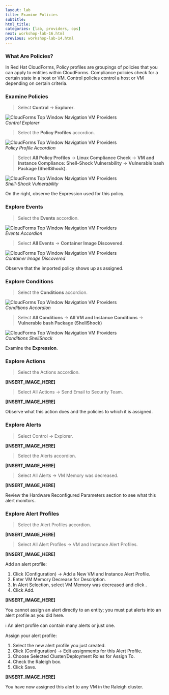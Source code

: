 ```yaml
---
layout: lab
title: Examine Policies
subtitle:
html_title:
categories: [lab, providers, ops]
next: workshop-lab-16.html
previous: workshop-lab-14.html
---
```


### What Are Policies?

In Red Hat CloudForms, Policy profiles are groupings of policies that you can apply to entities within CloudForms. Compliance policies check for a certain state in a host or VM. Control policies control a host or VM depending on certain criteria.

### Examine Policies

> Select **Control** → **Explorer**.

<img alt="CloudForms Top Window Navigation VM Providers" src="{{ site.baseurl }}/www-default/screenshots/cfme-nav-control-explorer.png"/><br/>
*Control Explorer*

> Select the **Policy Profiles** accordion.

<img alt="CloudForms Top Window Navigation VM Providers" src="{{ site.baseurl }}/www-default/screenshots/cfme-policy-profile-accordion.png"/><br/>
*Policy Profile Accordion*

> Select **All Policy Profiles** → **Linux Compliance Check** → **VM and Instance Compliance: Shell-Shock Vulnerability** → **Vulnerable bash Package (ShellShock)**.

<img alt="CloudForms Top Window Navigation VM Providers" src="{{ site.baseurl }}/www-default/screenshots/cfme-shell-shock.png"/><br/>
*Shell-Shock Vulnerability*

On the right, observe the Expression used for this policy.

### Explore Events

> Select the **Events** accordion.

<img alt="CloudForms Top Window Navigation VM Providers" src="{{ site.baseurl }}/www-default/screenshots/cfme-events-accordion.png"/><br/>
*Events Accordion*

> Select **All Events** → **Container Image Discovered**.

<img alt="CloudForms Top Window Navigation VM Providers" src="{{ site.baseurl }}/www-default/screenshots/cfme-container-image-discovered.png"/><br/>
*Container Image Discovered*

Observe that the imported policy shows up as assigned.

### Explore Conditions

> Select the **Conditions** accordion.

<img alt="CloudForms Top Window Navigation VM Providers" src="{{ site.baseurl }}/www-default/screenshots/cfme-conditions-accordion.png"/><br/>
*Conditions Accordion*

> Select **All Conditions** → **All VM and Instance Conditions** → **Vulnerable bash Package (ShellShock)**

<img alt="CloudForms Top Window Navigation VM Providers" src="{{ site.baseurl }}/www-default/screenshots/cfme-conditions-shellshock.png"/><br/>
*Conditions ShellShock*

Examine the **Expression**.

### Explore Actions

> Select the Actions accordion.

**[INSERT_IMAGE_HERE]**

> Select All Actions → Send Email to Security Team.

**[INSERT_IMAGE_HERE]**

Observe what this action does and the policies to which it is assigned.

### Explore Alerts

> Select Control → Explorer.

**[INSERT_IMAGE_HERE]**

> Select the Alerts accordion.

**[INSERT_IMAGE_HERE]**

> Select All Alerts → VM Memory was decreased.

**[INSERT_IMAGE_HERE]**

Review the Hardware Reconfigured Parameters section to see what this alert monitors.

### Explore Alert Profiles

> Select the Alert Profiles accordion.

**[INSERT_IMAGE_HERE]**

> Select All Alert Profiles → VM and Instance Alert Profiles.

**[INSERT_IMAGE_HERE]**

Add an alert profile:

1. Click  (Configuration) → Add a New VM and Instance Alert Profile.
2. Enter VM Memory Decrease for Description.
3. In Alert Selection, select VM Memory was decreased and click .
4. Click Add.

**[INSERT_IMAGE_HERE]**

You cannot assign an alert directly to an entity; you must put alerts into an alert profile as you did here.

:information_source: An alert profile can contain many alerts or just one.

Assign your alert profile:

1. Select the new alert profile you just created.
2. Click  (Configuration) → Edit assignments for this Alert Profile.
3. Choose Selected Cluster/Deployment Roles for Assign To.
4. Check the Raleigh box.
5. Click Save.

**[INSERT_IMAGE_HERE]**

You have now assigned this alert to any VM in the Raleigh cluster.
